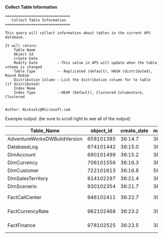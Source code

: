 **Collect Table Information**

	==============================
	   Collect Table Information 
	==============================

	This query will collect information about tables in the current APS database. 
	
	It will return:
		Table Name
		Object Id
		Create Date
		Modify Date			--This value in APS will update when the table schema is changed
		Table Type			-- Replicated (default), HASH (distributed), Round Robim
		Distribution Column	--List the distribution column for te table (if distributed)
		Index Name			
		Index Type			--HEAP (Default), Clustered Columnstore, Clustered


	Author: Nicksalc@Microsoft.com

Example output: (be sure to scroll right to see all of the output)

|	Table_Name	|	object_id	|	create_date	|	modify_date	|	Table_Type	|	Distribution_Column	|	Index_name	|	Index_Type|
| --- | --- | --- | --- | --- | --- | --- | --- |
|	AdventureWorksDWBuildVersion	|	658101385	|	36:14.7	|	36:14.7	|	REPLICATE	|	NULL	|	NULL	|	HEAP |
|	DatabaseLog	|	674101442	|	36:15.0	|	36:15.0	|	REPLICATE	|	NULL	|	ClusteredIndex_ba33114203dd42f884662c0e75eeea30	|	CLUSTERED	|
|	DimAccount	|	690101499	|	36:15.2	|	36:15.3	|	REPLICATE	|	NULL	|	ClusteredIndex_803dcf76ddc2467f98cbf403e38fc595	|	CLUSTERED	|
|	DimCurrency	|	706101556	|	36:16.3	|	36:16.3	|	REPLICATE	|	NULL	|	ClusteredIndex_50659ba6744c42839d526d3c9aa4f45a	|	CLUSTERED	|
|	DimCustomer	|	722101613	|	36:16.8	|	56:54.1	|	HASH	|	CustomerKey	|	ClusteredIndex_a35d8907e3d94ba29c2f6bf8db745f12	|	CLUSTERED	|
|	DimSalesTerritory	|	914102297	|	36:21.4	|	36:21.4	|	REPLICATE	|	NULL	|	ClusteredIndex_15718e076ba04446974e663a024c8e07	|	CLUSTERED	|
|	DimScenario	|	930102354	|	36:21.7	|	36:21.7	|	REPLICATE	|	NULL	|	ClusteredIndex_1ab882a243b041fdbf2006cb405b8be8	|	CLUSTERED	|
|	FactCallCenter	|	946102411	|	36:22.7	|	39:48.9	|	HASH	|	FactCallCenterID	|	ClusteredIndex_28dde714d85c401ab0b67d29a11304c3	|	CLUSTERED COLUMNSTORE	|
|	FactCurrencyRate	|	962102468	|	36:23.2	|	39:49.3	|	REPLICATE	|	NULL	|	ClusteredIndex_139c32f292a54e01b5abdb8c3e0b4599	|	CLUSTERED COLUMNSTORE	|
|	FactFinance	|	978102525	|	36:23.5	|	39:50.1	|	HASH	|	FinanceKey	|	ClusteredIndex_515602f9bfad4eceb28e77908bcfd0e7	|	CLUSTERED COLUMNSTORE	|




